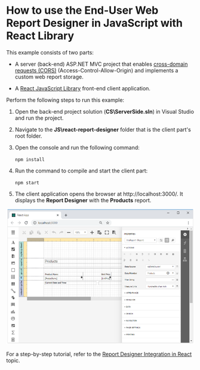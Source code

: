 # How to use the End-User Web Report Designer in JavaScript with React Library

This example consists of two parts: 

- A server (back-end) ASP.NET MVC project that enables [cross-domain requests (CORS)](https://developer.mozilla.org/en-US/docs/Web/HTTP/CORS) (Access-Control-Allow-Origin) and implements a custom web report storage.

- A <a href="https://reactjs.org/">React JavaScript Library</a> front-end client application.

Perform the following steps to run this example:

1. Open the back-end project solution (**CS\ServerSide.sln**) in Visual Studio and run the project.
2. Navigate to the **JS\react-report-designer** folder that is the client part's root folder.
3. Open the console and run the following command:

    ```npm install```

4. Run the command to compile and start the client part:

    ```npm start```

5. The client application opens the browser at http://localhost:3000/. It displays the **Report Designer** with the **Products** report.

![](images/screenshot.png)

For a step-by-step tutorial, refer to the
[Report Designer Integration in React](https://docs.devexpress.com/XtraReports/119339) topic.
